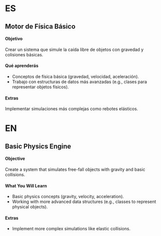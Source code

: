 # ES

## Motor de Física Básico

#### Objetivo

Crear un sistema que simule la caída libre de objetos con gravedad y colisiones básicas.

#### Qué aprenderás

- Conceptos de física básica (gravedad, velocidad, aceleración).
- Trabajo con estructuras de datos más avanzadas (e.g., clases para representar objetos físicos).

#### Extras

Implementar simulaciones más complejas como rebotes elásticos.

# EN

## Basic Physics Engine

#### Objective

Create a system that simulates free-fall objects with gravity and basic collisions.

#### What You Will Learn

- Basic physics concepts (gravity, velocity, acceleration).
- Working with more advanced data structures (e.g., classes to represent physical objects).

#### Extras

- Implement more complex simulations like elastic collisions.
